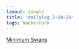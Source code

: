 ```yaml
---
layout: single
title: 'dailylog 2-19-20'
tags: hackerrank
---
```


[Minimum Swaps](https://aaroncaraway.github.io/assets/html/InterviewPrepKit_Arrays.html)